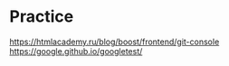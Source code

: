 # Practice
https://htmlacademy.ru/blog/boost/frontend/git-console
https://google.github.io/googletest/
